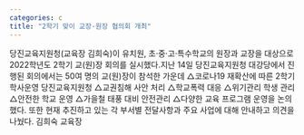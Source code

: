 ```yaml
---
categories: c
title: "2학기 맞이 교장·원장 협의회 개최"
---
```

당진교육지원청(교육장 김희숙)이 유치원, 초·중·고·특수학교의 원장과 교장을 대상으로 2022학년도 2학기 교(원)장 회의를 실시했다.지난 14일 당진교육지원청 대강당에서 진행된 회의에서는 50여 명의 교(원)장이 참석한 가운데 △코로나19 재확산에 따른 2학기 학사운영 당진교육지원청 △교권침해 사안 처리 △학교폭력 대응 △위기관리 학생 관리 △안전한 학교 운영 △가을철 태풍 대비 안전관리 △다양한 교육 프로그램 운영을 논의했다. 또한 현재 추진하고 있는 각 부서별 전달사항과 주요 사업에 대해 안내하고 의견을 나눴다. 김희숙 교육장
